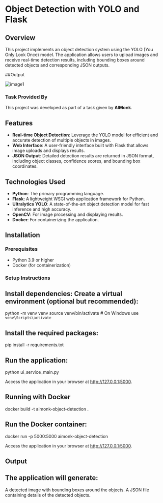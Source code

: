 
# Object Detection with YOLO and Flask

## Overview

This project implements an object detection system using the YOLO (You Only Look Once) model. The application allows users to upload images and receive real-time detection results, including bounding boxes around detected objects and corresponding JSON outputs.

##Output

![image1](https://github.com/user-attachments/assets/98957bf5-c71b-42d9-9732-4a01a41db6b0)

### Task Provided By

This project was developed as part of a task given by **AIMonk**.

## Features

- **Real-time Object Detection**: Leverage the YOLO model for efficient and accurate detection of multiple objects in images.
- **Web Interface**: A user-friendly interface built with Flask that allows image uploads and displays results.
- **JSON Output**: Detailed detection results are returned in JSON format, including object classes, confidence scores, and bounding box coordinates.

## Technologies Used

- **Python**: The primary programming language.
- **Flask**: A lightweight WSGI web application framework for Python.
- **Ultralytics YOLO**: A state-of-the-art object detection model for fast inference and high accuracy.
- **OpenCV**: For image processing and displaying results.
- **Docker**: For containerizing the application.

## Installation

### Prerequisites

- Python 3.9 or higher
- Docker (for containerization)

### Setup Instructions


## Install dependencies: Create a virtual environment (optional but recommended):  

python -m venv venv
source venv/bin/activate  # On Windows use `venv\Scripts\activate`


## Install the required packages:

pip install -r requirements.txt

## Run the application:

python ui_service_main.py

Access the application in your browser at http://127.0.0.1:5000.

## Running with Docker

docker build -t aimonk-object-detection .

## Run the Docker container:

docker run -p 5000:5000 aimonk-object-detection

Access the application in your browser at http://127.0.0.1:5000.

## Output
## The application will generate:

A detected image with bounding boxes around the objects.
A JSON file containing details of the detected objects.


